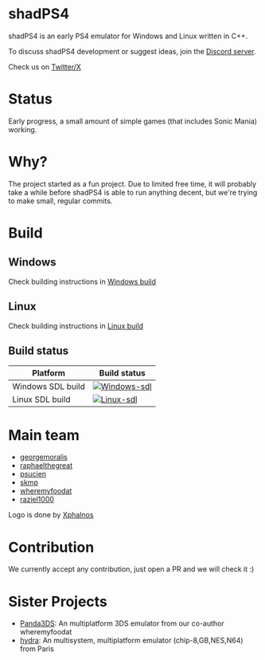 <!--
SPDX-FileCopyrightText: 2024 shadPS4 Emulator Project
SPDX-License-Identifier: GPL-2.0-or-later
-->

# shadPS4

shadPS4 is an early PS4 emulator for Windows and Linux written in C++.

To discuss shadPS4 development or suggest ideas, join the [Discord server](https://discord.gg/MyZRaBngxA).

Check us on [Twitter/X](https://x.com/shadps4)

# Status

Early progress, a small amount of simple games (that includes Sonic Mania) working.

# Why?

The project started as a fun project. Due to limited free time, it will probably take a while before shadPS4 is able to run anything decent, but we're trying to make small, regular commits.

# Build

## Windows

Check building instructions in [Windows build](https://github.com/shadps4-emu/shadPS4/blob/main/documents/building-windows.md)

## Linux

Check building instructions in [Linux build](https://github.com/shadps4-emu/shadPS4/blob/main/documents/linux_building.md)

## Build status

|Platform|Build status|
|--------|------------|
|Windows SDL build|[![Windows-sdl](https://github.com/shadps4-emu/shadPS4/actions/workflows/windows.yml/badge.svg)](https://github.com/shadps4-emu/shadPS4/actions/workflows/windows.yml)
|Linux SDL build|[![Linux-sdl](https://github.com/shadps4-emu/shadPS4/actions/workflows/linux.yml/badge.svg)](https://github.com/shadps4-emu/shadPS4/actions/workflows/linux.yml)

# Main team

- [georgemoralis](https://github.com/georgemoralis)
- [raphaelthegreat](https://github.com/raphaelthegreat)
- [psucien](https://github.com/psucien)
- [skmp](https://github.com/skmp)
- [wheremyfoodat](https://github.com/wheremyfoodat)
- [raziel1000](https://github.com/raziel1000)

Logo is done by [Xphalnos](https://github.com/Xphalnos)

# Contribution

We currently accept any contribution, just open a PR and we will check it :)

# Sister Projects

- [Panda3DS](https://github.com/wheremyfoodat/Panda3DS): An multiplatform 3DS emulator from our co-author wheremyfoodat
- [hydra](https://github.com/hydra-emu/hydra): An multisystem, multiplatform emulator (chip-8,GB,NES,N64) from Paris
